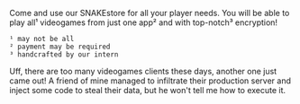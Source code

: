 Come and use our SNAKEstore for all your player needs. You will be able to play all¹ videogames from just one app² and with top-notch³ encryption!

    ¹ may not be all
    ² payment may be required
    ³ handcrafted by our intern

Uff, there are too many videogames clients these days, another one just came out! A friend of mine managed to infiltrate their production server and inject some code to steal their data, but he won't tell me how to execute it.
